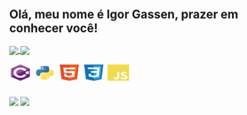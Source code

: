 ## Olá, meu nome é Igor Gassen, prazer em conhecer você!

<div>
  <a href="https://github.com/Kryotsz?tab=repositories">
    <img height="180em" align="center" src="https://github-readme-stats.vercel.app/api?username=kryotsz&count_private=true&show_icons=true&theme=github_dark" />
    <img height="180em" align="center" src="https://github-readme-stats.vercel.app/api/top-langs/?username=kryotsz&layout=compact&theme=github_dark" />
  </a>
</div>


<div style="display: inline_block"><br>
  <img align="center" alt="Csharp-Icon" height="30" width="40" src="https://raw.githubusercontent.com/devicons/devicon/master/icons/csharp/csharp-original.svg">
  <img align="center" alt="Python-Icon" height="30" width="40" src="https://raw.githubusercontent.com/devicons/devicon/master/icons/python/python-original.svg">
  <img align="center" alt="HTML-Icon" height="30" width="40" src="https://raw.githubusercontent.com/devicons/devicon/master/icons/html5/html5-original.svg">
  <img align="center" alt="CSS-Icon" height="30" width="40" src="https://raw.githubusercontent.com/devicons/devicon/master/icons/css3/css3-original.svg">
  <img align="center" alt="JavaScript-Icon" height="30" width="40" src="https://raw.githubusercontent.com/devicons/devicon/master/icons/javascript/javascript-plain.svg">
</div>

##

<div> 
  <a href = "mailto:igorhgassen@gmail.com"><img src="https://img.shields.io/badge/Gmail-D14836?style=for-the-badge&logo=gmail&logoColor=white" target="_blank"></a>
  <a href="https://www.linkedin.com/in/igor-hoffmann-gassen-018aa1237" target="_blank"><img src="https://img.shields.io/badge/-LinkedIn-%230077B5?style=for-the-badge&logo=linkedin&logoColor=white" target="_blank"></a> 
</div>
